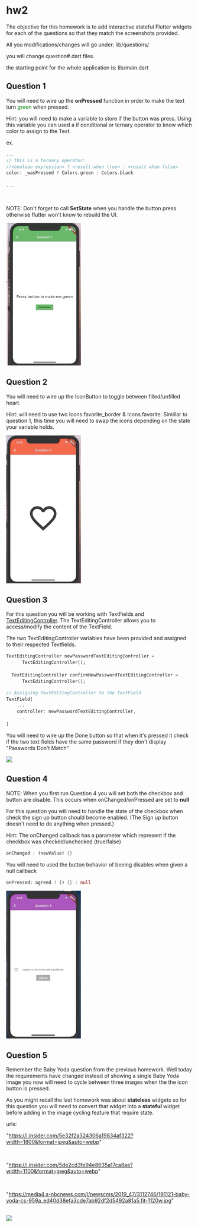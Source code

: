 # hw2

The objective for this homework is to add interactive stateful Flutter widgets for each of the questions so that they match the screenshots provided.

All you modifications/changes will go under:
lib/questions/

you will change question#.dart files.

the starting point for the whole application is: 
lib/main.dart

## Question 1

You will need to wire up the **onPressed** function in order to make the text turn <span style="color:green;">green</span> when pressed.

Hint: you will need to make a variable to store if the button was press. Using this variable you can used a if conditional or ternary operator to know which color to assign to the Text.

ex.
```dart 
...
// this is a ternary operator: 
//<boolean expression> ? <result when true> : <result when false>
color: _wasPressed ? Colors.green : Colors.black

...

```
<br/>

NOTE: Don't forget to call **SetState** when you handle the button press otherwise flutter won't know to rebuild the UI.

<img src="https://github.com/bry02g/hw2_stateful_widgets/blob/master/screenshots/question1.gif" width="40%">

## Question 2

You will need to wire up the IconButton to toggle between filled/unfilled heart.

Hint: will need to use two Icons.favorite_border & Icons.favorite. Simillar to question 1, this time you will need to swap the icons depending on the state your variable holds.


<img src="https://github.com/bry02g/hw2_stateful_widgets/blob/master/screenshots/question2.gif" width="40%">

## Question 3

For this question you will be working with TextFields and [TextEditingController](https://api.flutter.dev/flutter/widgets/TextEditingController-class.html). The TextEditingController allows you to access/modify the content of the TextField.

The two TextEditingController variables have been provided and assigned to their respected Textfields.

```dart
TextEditingController newPasswordTextEditingController =
      TextEditingController();

  TextEditingController confirmNewPasswordTextEditingController =
      TextEditingController();
```

```dart
// Assigning TextEditingController to the TextField
TextField(
    ...
    controller: newPasswordTextEditingController,
    ...
)
```

You will need to wire up the Done button so that when it's pressed it check 
if the two text fields have the same password if they don't display 
"Passwords Don't Match"

<img src="https://github.com/bry02g/hw2_stateful_widgets/blob/master/screenshots/question3.gif" width="40%">


## Question 4
NOTE: When you first run Question 4 you will set both the checkbox and button are disable. This occurs when onChanged/onPressed are set to **null**

For this question you will need to handle the state of the checkbox when check the sign up button should become enabled. 
(The Sign up button doesn't need to do anything when pressed.)

Hint: The onChanged callback has a parameter which represent if the checkbox was checked/unchecked (true/false)
```dart
onChanged : (newValue) {}
```

You will need to used the button behavior of beeing disables when given a null callback

```dart
onPressed: agreed ? () {} : null
```

<img src="https://github.com/bry02g/hw2_stateful_widgets/blob/master/screenshots/question4.gif" width="40%">

## Question 5 

Remember the Baby Yoda question from the previous homework.
Well today the requirements have changed instead of showing a single Baby Yoda image you now will need to cycle between three images when the the icon button is pressed.

As you might recall the last homework was about **stateless** widgets so for this question you will need to convert that widget into a **stateful** widget before adding in the image cycling feature that require state.

urls:

"https://i.insider.com/5e32f2a324306a19834af322?width=1800&format=jpeg&auto=webp"

 <br/>

"https://i.insider.com/5de2cd3fe94e8635a17ca8ae?width=1100&format=jpeg&auto=webp"

<br/>

"https://media4.s-nbcnews.com/j/newscms/2019_47/3112746/191121-baby-yoda-cs-959a_ed40d38efa3cde7ab92df2d5492a81a5.fit-1120w.jpg"

<br/>
<img src="https://github.com/bry02g/hw2_stateful_widgets/blob/master/screenshots/question5.gif" width="40%">










